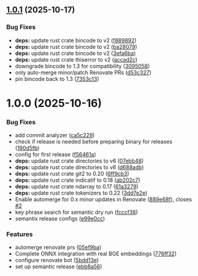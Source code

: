 ## [1.0.1](https://github.com/yanxue06/git-semantic-search/compare/v1.0.0...v1.0.1) (2025-10-17)


### Bug Fixes

* **deps:** update rust crate bincode to v2 ([f889892](https://github.com/yanxue06/git-semantic-search/commit/f88989265e2224ef45e6e44cbcadf7a760bfffce))
* **deps:** update rust crate bincode to v2 ([ba28079](https://github.com/yanxue06/git-semantic-search/commit/ba28079bd131870ae54621380542cc1d8e65ccad))
* **deps:** update rust crate bincode to v2 ([3efa6ba](https://github.com/yanxue06/git-semantic-search/commit/3efa6ba43a85ea23fb4acdab1fb0331c9ea65c7e))
* **deps:** update rust crate thiserror to v2 ([accad2c](https://github.com/yanxue06/git-semantic-search/commit/accad2ccec942862e1b027a9c347bd41c4543de9))
* downgrade bincode to 1.3 for compatibility ([3095058](https://github.com/yanxue06/git-semantic-search/commit/3095058a04ba5255408bcda4d28daa0d3a6fba33))
* only auto-merge minor/patch Renovate PRs ([d53c327](https://github.com/yanxue06/git-semantic-search/commit/d53c3279aa2b07980f940cd5f76930cd61a730b2))
* pin bincode back to 1.3 ([7353c13](https://github.com/yanxue06/git-semantic-search/commit/7353c1355e1ef7d98bafa3751ac025de8e70deef))

# 1.0.0 (2025-10-16)


### Bug Fixes

* add commit analyzer ([ca5c229](https://github.com/yanxue06/git-semantic-search/commit/ca5c229453ef49f5f296871a97aa2507a27fa602))
* check if release is needed before preparing binary for releases ([190d5fb](https://github.com/yanxue06/git-semantic-search/commit/190d5fb252867059b615e6bc6ed741c7c1cf991b))
* config for first release ([f56461a](https://github.com/yanxue06/git-semantic-search/commit/f56461a377dedf26e429064fffc85a8757ab13d3))
* **deps:** update rust crate directories to v6 ([07ebb48](https://github.com/yanxue06/git-semantic-search/commit/07ebb48f4beae38a006ee19ab59352cb1f2da4dd))
* **deps:** update rust crate directories to v6 ([d688adb](https://github.com/yanxue06/git-semantic-search/commit/d688adb8c31e7ac9cb56a0fef46d01771b322a3e))
* **deps:** update rust crate git2 to 0.20 ([6ff9cb3](https://github.com/yanxue06/git-semantic-search/commit/6ff9cb31ccdc66ef3f23a295d2525a8adf669578))
* **deps:** update rust crate indicatif to 0.18 ([ab202c7](https://github.com/yanxue06/git-semantic-search/commit/ab202c7f8676a398d56b085c9bad24516ab08c4e))
* **deps:** update rust crate ndarray to 0.17 ([61a3279](https://github.com/yanxue06/git-semantic-search/commit/61a3279c883e65341b1539143a1432ff5f4235de))
* **deps:** update rust crate tokenizers to 0.22 ([3dd7e2e](https://github.com/yanxue06/git-semantic-search/commit/3dd7e2ecb1298c30a51489540894b2f2373013f3))
* Enable automerge for 0.x minor updates in Renovate ([889e68f](https://github.com/yanxue06/git-semantic-search/commit/889e68f42fd3fa9b84233bab7e8722d7508b845a)), closes [#2](https://github.com/yanxue06/git-semantic-search/issues/2)
* key phrase search for semantic dry run ([fcccf36](https://github.com/yanxue06/git-semantic-search/commit/fcccf3661a8894c975f69d4b11a1de42fc927eff))
* semantix release configs ([e99e0cc](https://github.com/yanxue06/git-semantic-search/commit/e99e0cc2274eb860d0c9e8d312025274f370b7b0))


### Features

* automerge  renovate prs ([05ef9ba](https://github.com/yanxue06/git-semantic-search/commit/05ef9ba72b4c9e863cc7d608bf578f150eff315c))
* Complete ONNX integration with real BGE embeddings ([776ff32](https://github.com/yanxue06/git-semantic-search/commit/776ff32201b7a6af6d33f3e64a72ff432331a2b3))
* configure renovate bot ([5bdd13e](https://github.com/yanxue06/git-semantic-search/commit/5bdd13e0047b237a16721f703debc05d8370eb8e))
* set up semantic release ([ebb8a56](https://github.com/yanxue06/git-semantic-search/commit/ebb8a569c1996ce63f1c851c06acc08be4c037ca))
